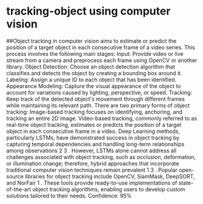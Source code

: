 # tracking-object using computer vision
##Object tracking in computer vision aims to estimate or predict the position of a target object in each consecutive frame of a video series. This process involves the following main stages:
Input: Provide video or live stream from a camera and preprocess each frame using OpenCV or another library.
Object Detection: Choose an object detection algorithm that classifies and detects the object by creating a bounding box around it.
Labeling: Assign a unique ID to each object that has been identified.
Appearance Modeling: Capture the visual appearance of the object to account for variations caused by lighting, perspective, or speed.
Tracking: Keep track of the detected object's movement through different frames while maintaining its relevant path.
There are two primary forms of object tracking:
Image-based tracking focuses on identifying, anchoring, and tracking an entire 2D image.
Video-based tracking, commonly referred to as real-time object tracking, estimates or predicts the position of a target object in each consecutive frame in a video.
Deep Learning methods, particularly LSTMs, have demonstrated success in object tracking by capturing temporal dependencies and handling long-term relationships among observations
2
3
. However, LSTMs alone cannot address all challenges associated with object tracking, such as occlusion, deformation, or illumination change; therefore, hybrid approaches that incorporate traditional computer vision techniques remain prevalent
1
3
.
Popular open-source libraries for object tracking include OpenCV, SiamMask, DeepSORT, and NorFair
1
. These tools provide ready-to-use implementations of state-of-the-art object tracking algorithms, enabling users to develop custom solutions tailored to their needs.
Confidence: 95%
